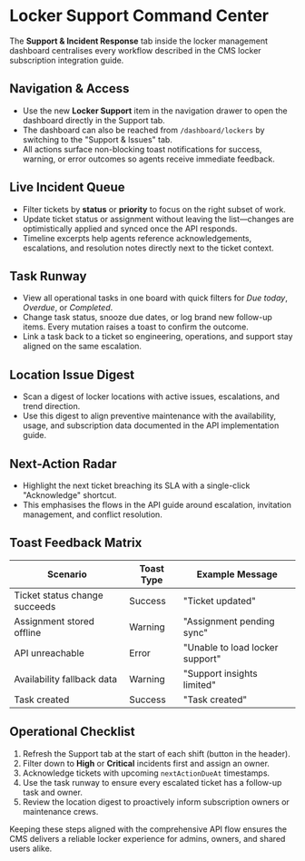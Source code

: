 # Locker Support Command Center

<a id="locker-support-playbook"></a>

The **Support & Incident Response** tab inside the locker management dashboard centralises every workflow described in the CMS locker subscription integration guide.

## Navigation & Access
- Use the new **Locker Support** item in the navigation drawer to open the dashboard directly in the Support tab.
- The dashboard can also be reached from `/dashboard/lockers` by switching to the "Support & Issues" tab.
- All actions surface non-blocking toast notifications for success, warning, or error outcomes so agents receive immediate feedback.

## Live Incident Queue
- Filter tickets by **status** or **priority** to focus on the right subset of work.
- Update ticket status or assignment without leaving the list—changes are optimistically applied and synced once the API responds.
- Timeline excerpts help agents reference acknowledgements, escalations, and resolution notes directly next to the ticket context.

## Task Runway
- View all operational tasks in one board with quick filters for *Due today*, *Overdue*, or *Completed*.
- Change task status, snooze due dates, or log brand new follow-up items. Every mutation raises a toast to confirm the outcome.
- Link a task back to a ticket so engineering, operations, and support stay aligned on the same escalation.

## Location Issue Digest
- Scan a digest of locker locations with active issues, escalations, and trend direction.
- Use this digest to align preventive maintenance with the availability, usage, and subscription data documented in the API implementation guide.

## Next-Action Radar
- Highlight the next ticket breaching its SLA with a single-click "Acknowledge" shortcut.
- This emphasises the flows in the API guide around escalation, invitation management, and conflict resolution.

## Toast Feedback Matrix
| Scenario | Toast Type | Example Message |
| --- | --- | --- |
| Ticket status change succeeds | Success | "Ticket updated" |
| Assignment stored offline | Warning | "Assignment pending sync" |
| API unreachable | Error | "Unable to load locker support" |
| Availability fallback data | Warning | "Support insights limited" |
| Task created | Success | "Task created" |

## Operational Checklist
1. Refresh the Support tab at the start of each shift (button in the header).
2. Filter down to **High** or **Critical** incidents first and assign an owner.
3. Acknowledge tickets with upcoming `nextActionDueAt` timestamps.
4. Use the task runway to ensure every escalated ticket has a follow-up task and owner.
5. Review the location digest to proactively inform subscription owners or maintenance crews.

Keeping these steps aligned with the comprehensive API flow ensures the CMS delivers a reliable locker experience for admins, owners, and shared users alike.
